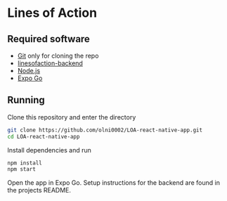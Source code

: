 # Lines of Action

## Required software
- [Git](https://git-scm.com/) only for cloning the repo
- [linesofaction-backend](https://github.com/olni0002/pyLOA.git)
- [Node.js](https://nodejs.org/en/download)
- [Expo Go](https://expo.dev/go)

## Running
Clone this repository and enter the directory
```bash
git clone https://github.com/olni0002/LOA-react-native-app.git
cd LOA-react-native-app
```
Install dependencies and run
```bash
npm install
npm start
```
Open the app in Expo Go. Setup instructions for the backend are found in the projects README.
